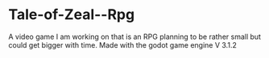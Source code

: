 # Tale-of-Zeal--Rpg
A video game I am working on that is an RPG planning to be rather small but could get bigger with time.
Made with the godot game engine V 3.1.2
